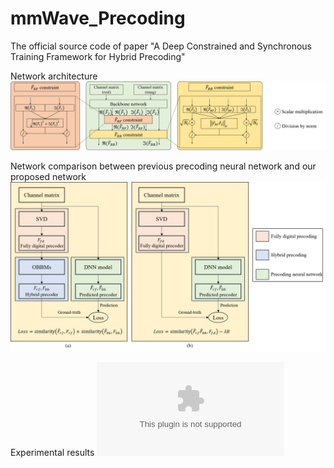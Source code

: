 # mmWave_Precoding
The official source code of paper "A Deep Constrained and Synchronous Training Framework for Hybrid Precoding"

Network architecture
![](Net_postproc.png)

Network comparison between previous precoding neural network and our proposed network
![](Net_comp.png)

Experimental results
![](CNN_based_SEvsSNR_NtRF3_azi60_ele20_cluster4.eps)
